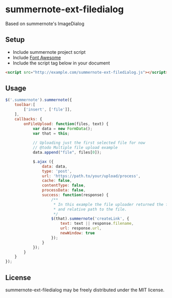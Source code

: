# summernote-ext-filedialog
Based on summernote's ImageDialog

## Setup
 * Include summernote project script
 * Include [Font Awesome](http://fontawesome.io/)
 * Include the script tag below in your document
```HTML
<script src="http://example.com/summernote-ext-filedialog.js"></script>
```

## Usage
```javascript
$('.summernote').summernote({
    toolbar:[
        ['insert', ['file']],
    ],
    callbacks: {
		onFileUpload: function(files, text) {
			var data = new FormData();
			var that = this;
			
			// Uploading just the first selected file for now
			// @todo Multiple file upload example
			data.append("file", files[0]);

			$.ajax ({
				data: data,
				type: 'post',
				url: 'https://path.to/your/upload/process',
				cache: false,
				contentType: false,
				processData: false,
				success: function(response) {
				    /**
					 * In this example the file uploader returned the filename
					 * and relative path to the file.
					 */
					$(that).summernote('createLink', {
						text: text || response.filename,
						url: response.url,
						newWindow: true
					});
				}
			});
		}
	}
});
```

## License
summernote-ext-filedialog may be freely distributed under the MIT license.